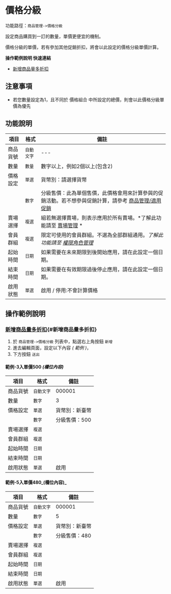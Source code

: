 #  價格分級

功能路徑：`商品管理->價格分級`

設定商品購買到一訂的數量，單價更便宜的機制。

價格分級的單價，若有參加其他促銷折扣，將會以此設定的價格分級單價計算。


**操作範例說明 快速連結**

* [新增商品量多折扣](/guide/product-grading#新增商品量多折扣)

## 注意事項

* 若您數量設定為1，且不同於 價格組合 中所設定的總價，則會以此價格分級單價為優先



##  功能說明

| 項目  | 格式 | 備註 |
|---|---|---|
|商品貨號|`自動文字`|---|
|數量|`數量`|數字以上，例如2個以上(包含2)|
|價格設定|`單選`|貨幣別：請選擇貨幣|
| |`數字`|分級售價：此為單個售價，此價格會用來計算參與的促銷活動。若不想參與促銷計算，請參考 [商品管理/適用促銷](/guide/product-set)|
|賣場選擇|`複選`|組若無選擇賣場，則表示應用於所有賣場。*了解此功能請至 [賣場管理](/guide/product-market) *|
|會員群組|`複選`|限定可使用的會員群組。不選為全部群組通用。*了解此功能請至 [權限角色管理](/guide/role)* |
|起始時間|`日期`|如果需要在未來期限到後開始應用，請在此設定一個日期。|
|結束時間|`日期`|如果需要在有效期限過後停止應用，請在此設定一個日期。|
|啟用狀態|`單選`|啟用 / 停用:不會計算價格|







##  操作範例說明

### [新增商品量多折扣](/guide/product-grading#新增商品量多折扣){#新增商品量多折扣}

1. 於 `商品管理->價格分級` 列表中，點選右上角按鈕 `新增` 
2. 進去編輯頁面，設定以下內容 _( 範例 )_，
3. 下方按鈕 `送出`

#### 範例-3入單價500 _(欄位內容)_

| 項目  | 格式 | 備註 |
|---|---|---|
|商品貨號|`自動文字`|000001|
|數量|`數字`|3|
|價格設定|`單選`|貨幣別：新臺幣|
| |`數字`|分級售價：500|
|賣場選擇|`複選`| |
|會員群組|`複選`| |
|起始時間|`日期`| |
|結束時間|`日期`| |
|啟用狀態|`單選`|啟用|


#### 範例-5入單價480_(欄位內容)_

| 項目  | 格式 | 備註 |
|---|---|---|
|商品貨號|`自動文字`|000001|
|數量|`數字`|5|
|價格設定|`單選`|貨幣別：新臺幣|
| |`數字`|分級售價：480|
|賣場選擇|`複選`| |
|會員群組|`複選`| |
|起始時間|`日期`| |
|結束時間|`日期`| |
|啟用狀態|`單選`|啟用|
